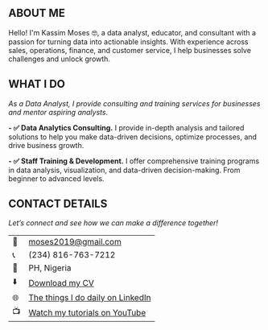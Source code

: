 <!--Section 1: Introduce your self-->
## ABOUT ME

Hello! I'm Kassim Moses 🤓, a data analyst, educator, and consultant with a passion for turning data into actionable insights. With experience across sales, operations, finance, and customer service, I help businesses solve challenges and unlock growth.


<!--Mention your top/relevant skills here - core and soft skills-->
## WHAT I DO

*As a Data Analyst, I provide consulting and training services for businesses and mentor aspiring analysts.*

**- ✅ Data Analytics Consulting.**
I provide in-depth analysis and tailored solutions to help you make data-driven decisions, optimize processes, and drive business growth. 

**- ✅ Staff Training & Development.**
I offer comprehensive training programs in data analysis, visualization, and data-driven decision-making. From beginner to advanced levels. 





## CONTACT DETAILS

*Let’s connect and see how we can make a difference together!*
<table>
  <tbody>
    <tr>
      <td>📧</td>
      <td><a href="mailto:moseskassim2022@gmailcom">moses2019@gmail.com</a></td>
    </tr>
    <tr>
      <td>📞</td>
      <td>(234) 816-763-7212</td>
    </tr>
    <tr>
      <td>📍</td>
      <td>PH, Nigeria</td>
    </tr>
    <tr>
      <td>⬇️</td>
      <td><a href="https://moses-abiodun.github.io/Portfolio//docs/Profile.pdf">Download my CV</a></td>
    </tr>
    <tr>
      <td>🌐</td>
      <td><a href=https://www.linkedin.com/in/moses-abiodun-20a7a4256>The things I do daily on LinkedIn</a></td>
    </tr>
    <tr>
      <td>📺</td>
      <td><a href="https://www.youtube.com/">Watch my tutorials on YouTube</a></td>
    </tr>
  </tbody>
</table>

   




